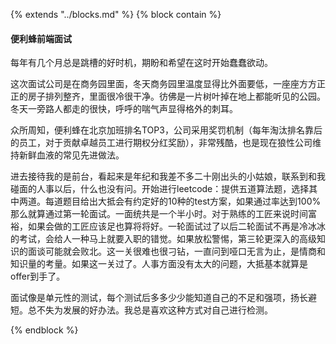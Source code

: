 {% extends "../blocks.md" %} {% block contain %}
#### 便利蜂前端面试

每年有几个月总是跳槽的好时机，期盼和希望在这时开始蠢蠢欲动。

这次面试公司是在商务园里面，冬天商务园里温度显得比外面要低，一座座方方正正的房子排列整齐，里面很冷很干净。彷佛是一片树叶掉在地上都能听见的公园。冬天一旁路人都走的很快，呼呼的喘气声显得格外的刺耳。

众所周知，便利蜂在北京加班排名TOP3，公司采用奖罚机制（每年淘汰排名靠后的员工，对于贡献卓越员工进行期权分红奖励），非常残酷，也是现在狼性公司维持新鲜血液的常见先进做法。

进去接待我的是前台，看起来是年纪和我差不多二十刚出头的小姑娘，联系到和我碰面的人事以后，什么也没有问。开始进行leetcode：提供五道算法题，选择其中两道。每道题目给出大抵会有约定好的10种的test方案，如果通过率达到100%那么就算通过第一轮面试。一面统共是一个半小时。对于熟练的工匠来说时间富裕，如果会做的工匠应该足也算将将好。一轮面试过了以后二轮面试不再是冷冰冰的考试，会给人一种马上就要入职的错觉。如果放松警惕，第三轮更深入的高级知识的面谈可能就会败北。这一关很难也很刁钻，一直问到哑口无言为止，是情商和知识量的考量。如果这一关过了。人事方面没有太大的问题，大抵基本就算是offer到手了。

面试像是单元性的测试，每个测试后多多少少能知道自己的不足和强项，扬长避短。总不失为发展的好办法。我总是喜欢这种方式对自己进行检测。






{% endblock %}